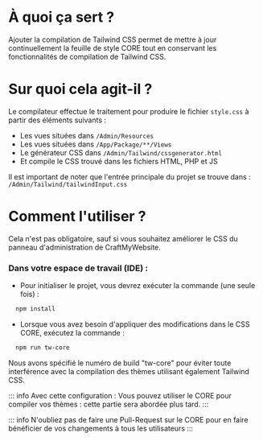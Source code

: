 # À quoi ça sert ?

Ajouter la compilation de Tailwind CSS permet de mettre à jour continuellement la feuille de style CORE tout en conservant les fonctionnalités de compilation de Tailwind CSS.

# Sur quoi cela agit-il ?

Le compilateur effectue le traitement pour produire le fichier `style.css` à partir des éléments suivants :

- Les vues situées dans `/Admin/Resources`
- Les vues situées dans `/App/Package/**/Views`
- Le générateur CSS dans `/Admin/Tailwind/cssgenerator.html`
- Et compile le CSS trouvé dans les fichiers HTML, PHP et JS

Il est important de noter que l'entrée principale du projet se trouve dans :
`/Admin/Tailwind/tailwindInput.css`

# Comment l'utiliser ?

Cela n'est pas obligatoire, sauf si vous souhaitez améliorer le CSS du panneau d'administration de CraftMyWebsite.

### Dans votre espace de travail (IDE) :
- Pour initialiser le projet, vous devrez exécuter la commande (une seule fois) :
```bash
  npm install
```
- Lorsque vous avez besoin d'appliquer des modifications dans le CSS CORE, exécutez la commande :
```bash
  npm run tw-core
```

Nous avons spécifié le numéro de build "tw-core" pour éviter toute interférence avec la compilation des thèmes utilisant également Tailwind CSS.

::: info
Avec cette configuration :
Vous pouvez utiliser le CORE pour compiler vos thèmes : cette partie sera abordée plus tard.
:::

::: info
N'oubliez pas de faire une Pull-Request sur le CORE pour en faire bénéficier de vos changements à tous les utilisateurs
:::

